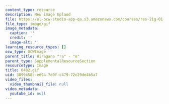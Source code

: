```yaml
---
content_type: resource
description: New image Uplaod
file: https://ol-ocw-studio-app-qa.s3.amazonaws.com/courses/res-21g-01-kana-spring-2010/3899458ce6947d0fc47972c29de4b5a7_0482.gif
file_type: image/gif
image_metadata:
  caption: ''
  credit: ''
  image-alt: ''
learning_resource_types: []
ocw_type: OCWImage
parent_title: Hiragana "ra" - "n"
parent_type: SupplementalResourceSection
resourcetype: Image
title: 0482.gif
uid: 3899458c-e694-7d0f-c479-72c29de4b5a7
video_files:
  video_thumbnail_file: null
video_metadata:
  youtube_id: null
---
```

